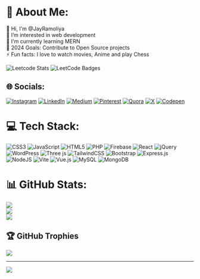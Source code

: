 # 💫 About Me:
👋 Hi, I'm @JayRamoliya<br>👀 I’m interested in web development<br>🌱 I'm currently learning MERN<br>🥅 2024 Goals: Contribute to Open Source projects<br>⚡ Fun facts: I love to watch movies, Anime and play Chess

![Leetcode Stats](https://leetcard.jacoblin.cool/ramoliyajay9?ext=heatmap)
<img src="https://leetcode-badge-showcase.vercel.app/api?username={ramoliyajay9}&animated=true" alt="LeetCode Badges"/>

## 🌐 Socials:
[![Instagram](https://img.shields.io/badge/Instagram-%23E4405F.svg?logo=Instagram&logoColor=white)](https://instagram.com/jay_ramoliya133) [![LinkedIn](https://img.shields.io/badge/LinkedIn-%230077B5.svg?logo=linkedin&logoColor=white)](https://linkedin.com/in/jayramoliya) [![Medium](https://img.shields.io/badge/Medium-12100E?logo=medium&logoColor=white)](https://medium.com/@ramoliyajay133) [![Pinterest](https://img.shields.io/badge/Pinterest-%23E60023.svg?logo=Pinterest&logoColor=white)](https://pinterest.com/ramoliyajay133) [![Quora](https://img.shields.io/badge/Quora-%23B92B27.svg?logo=Quora&logoColor=white)](https://quora.com/profile/Jay-Ramoliya-4) [![X](https://img.shields.io/badge/X-black.svg?logo=X&logoColor=white)](https://x.com/JayRamoliya133) [![Codepen](https://img.shields.io/badge/Codepen-000000?style=for-the-badge&logo=codepen&logoColor=white)](https://codepen.io/jayramoliya) 

# 💻 Tech Stack:
![CSS3](https://img.shields.io/badge/css3-%231572B6.svg?style=for-the-badge&logo=css3&logoColor=white) ![JavaScript](https://img.shields.io/badge/javascript-%23323330.svg?style=for-the-badge&logo=javascript&logoColor=%23F7DF1E) ![HTML5](https://img.shields.io/badge/html5-%23E34F26.svg?style=for-the-badge&logo=html5&logoColor=white) ![PHP](https://img.shields.io/badge/php-%23777BB4.svg?style=for-the-badge&logo=php&logoColor=white) ![Firebase](https://img.shields.io/badge/firebase-%23039BE5.svg?style=for-the-badge&logo=firebase) ![React](https://img.shields.io/badge/react-%2320232a.svg?style=for-the-badge&logo=react&logoColor=%2361DAFB) ![jQuery](https://img.shields.io/badge/jquery-%230769AD.svg?style=for-the-badge&logo=jquery&logoColor=white) ![WordPress](https://img.shields.io/badge/WordPress-%23117AC9.svg?style=for-the-badge&logo=WordPress&logoColor=white) ![Three js](https://img.shields.io/badge/threejs-black?style=for-the-badge&logo=three.js&logoColor=white) ![TailwindCSS](https://img.shields.io/badge/tailwindcss-%2338B2AC.svg?style=for-the-badge&logo=tailwind-css&logoColor=white) ![Bootstrap](https://img.shields.io/badge/bootstrap-%238511FA.svg?style=for-the-badge&logo=bootstrap&logoColor=white) ![Express.js](https://img.shields.io/badge/express.js-%23404d59.svg?style=for-the-badge&logo=express&logoColor=%2361DAFB) ![NodeJS](https://img.shields.io/badge/node.js-6DA55F?style=for-the-badge&logo=node.js&logoColor=white) ![Vite](https://img.shields.io/badge/vite-%23646CFF.svg?style=for-the-badge&logo=vite&logoColor=white) ![Vue.js](https://img.shields.io/badge/vue.js-%2335495e.svg?style=for-the-badge&logo=vuedotjs&logoColor=%234FC08D) ![MySQL](https://img.shields.io/badge/mysql-4479A1.svg?style=for-the-badge&logo=mysql&logoColor=white) ![MongoDB](https://img.shields.io/badge/MongoDB-%234ea94b.svg?style=for-the-badge&logo=mongodb&logoColor=white)
# 📊 GitHub Stats:
![](https://github-readme-stats.vercel.app/api?username=JayRamoliya&theme=react&hide_border=false&include_all_commits=false&count_private=false)<br/>
![](https://github-readme-streak-stats.herokuapp.com/?user=JayRamoliya&theme=react&hide_border=false)<br/>
![](https://github-readme-stats.vercel.app/api/top-langs/?username=JayRamoliya&theme=react&hide_border=false&include_all_commits=false&count_private=false&layout=compact)

## 🏆 GitHub Trophies
![](https://github-profile-trophy.vercel.app/?username=JayRamoliya&theme=react&no-frame=false&no-bg=true&margin-w=4)

---
[![](https://visitcount.itsvg.in/api?id=JayRamoliya&icon=1&color=0)](https://visitcount.itsvg.in)

<!-- Proudly created with GPRM ( https://gprm.itsvg.in ) -->
